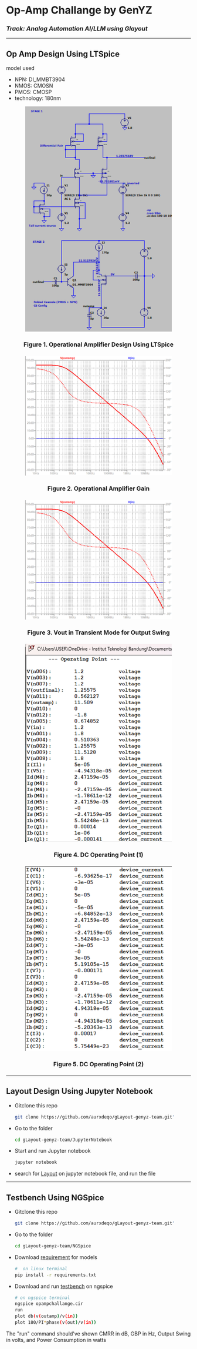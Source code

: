 # Op-Amp Challange by GenYZ
### *Track: Analog Automation AI/LLM using Glayout*
----
## Op Amp Design Using LTSpice
model used
- NPN: DI_MMBT3904
- NMOS: CMOSN
- PMOS: CMOSP
- technology: 180nm

<p align="center">
  <img src="images/Op-AmpCircuit.png" alt="Op-AmpCircuit" width="400"/>
</p>
<h4 align="center" style="font-size:16px;">Figure 1. Operational Amplifier Design Using LTSpice</h4>

<p align="center">
  <img src="images/Gain.png" alt="Gain" width="400"/>
</p>
<h4 align="center" style="font-size:16px;">Figure 2. Operational Amplifier Gain</h4>

<p align="center">
  <img src="images/Gain.png" alt="Gain" width="400"/>
</p>
<h4 align="center" style="font-size:16px;">Figure 3. Vout in Transient Mode for Output Swing</h4>

<p align="center">
  <img src="images/op.png" alt="op" width="400"/>
</p>
<h4 align="center" style="font-size:16px;">Figure 4. DC Operating Point (1)</h4>

<p align="center">
  <img src="images/op2.png" alt="op2" width="400"/>
</p>
<h4 align="center" style="font-size:16px;">Figure 5. DC Operating Point (2)</h4>

---
## Layout Design Using Jupyter Notebook

- Gitclone this repo
  ```bash
  git clone https://github.com/aurxdeqo/gLayout-genyz-team.git'
- Go to the folder
  ```bash
  cd gLayout-genyz-team/JupyterNotebook
- Start and run Jupyter notebook
  ```bash
  jupyter notebook
- search for [Layout](JupyterNotebook/Layout.ipynb) on jupyter notebook file, and run the file

---
## Testbench Using NGSpice
- Gitclone this repo
  ```bash
  git clone https://github.com/aurxdeqo/gLayout-genyz-team.git'
  
- Go to the folder
  ```bash
  cd gLayout-genyz-team/NGSpice
  
- Download [requirement](NGSpice/requirement.txt) for models
  ```bash
  #  on linux terminal
  pip install -r requirements.txt
  
- Download and run [testbench](NGSpice/testbench.cir) on ngspice
  ```bash
  # on ngspice terminal
  ngspice opampchallange.cir
  run
  plot db(v(outamp)/v(in))
  plot 180/PI*phase(v(out)/v(in))

The "run" command should've shown CMRR in dB, GBP in Hz, Output Swing in volts, and Power Consumption in watts
